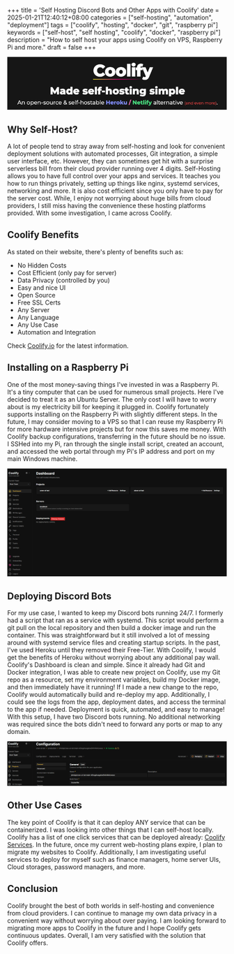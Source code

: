 +++
title = 'Self Hosting Discord Bots and Other Apps with Coolify'
date = 2025-01-21T12:40:12+08:00
categories = ["self-hosting", "automation", "deployment"]
tags = ["coolify", "hosting", "docker", "git", "raspberry pi"]
keywords = ["self-host", "self hosting", "coolify", "docker", "raspberry pi"]
description = "How to self host your apps using Coolify on VPS, Raspberry Pi and more."
draft = false
+++

![Image Description](/images/CoolifyLogo.png)

## Why Self-Host?

A lot of people tend to stray away from self-hosting and look for convenient deployment solutions with automated processes, Git integration, a simple user interface, etc. However, they can sometimes get hit with a surprise serverless bill from their cloud provider running over 4 digits. Self-Hosting allows you to have full control over your apps and services. It teaches you how to run things privately, setting up things like nginx, systemd services, networking and more. It is also cost efficient since you only have to pay for the server cost. While, I enjoy not worrying about huge bills from cloud providers, I still miss having the convenience these hosting platforms provided. With some investigation, I came across Coolify.


## Coolify Benefits

As stated on their website, there's plenty of benefits such as:

- No Hidden Costs
- Cost Efficient (only pay for server)
- Data Privacy (controlled by you)
- Easy and nice UI
- Open Source
- Free SSL Certs
- Any Server
- Any Language
- Any Use Case
- Automation and Integration

Check [Coolify.io](https://coolify.io/) for the latest information.

## Installing on a Raspberry Pi

One of the most money-saving things I've invested in was a Raspberry Pi. It's a tiny computer that can be used for numerous small projects. Here I've decided to treat it as an Ubuntu Server. The only cost I will have to worry about is my electricity bill for keeping it plugged in. Coolify fortunately supports installing on the Raspberry Pi with slightly different steps. In the future, I may consider moving to a VPS so that I can reuse my Raspberry Pi for more hardware intensive projects but for now this saves me money. With Coolify backup configurations, transferring in the future should be no issue. I SSHed into my Pi, ran through the single install script, created an account, and accessed the web portal through my Pi's IP address and port on my main Windows machine. 

![Image Description](/images/coolifydash.png)

## Deploying Discord Bots

 For my use case, I wanted to keep my Discord bots running 24/7. I formerly had a script that ran as a service with systemd. This script would perform a git pull on the local repository and then build a docker image and run the container. This was straightforward but it still involved a lot of messing around with systemd service files and creating startup scripts. In the past, I've used Heroku until they removed their Free-Tier. With Coolify, I would get the benefits of Heroku without worrying about any additional pay wall. Coolify's Dashboard is clean and simple. Since it already had Git and Docker integration, I was able to create new project on Coolify, use my Git repo as a resource, set my environment variables, build my Docker image, and then immediately have it running! If I made a new change to the repo, Coolify would automatically build and re-deploy my app. Additionally, I could see the logs from the app, deployment dates, and access the terminal to the app if needed. Deployment is quick, automated, and easy to manage! With this setup, I have two Discord bots running. No additional networking was required since the bots didn't need to forward any ports or map to any domain. 
 
![Image Description](/images/crewaideploy.png)


## Other Use Cases

The key point of Coolify is that it can deploy ANY service that can be containerized. I was looking into other things that I can self-host locally. Coolify has a list of one click services that can be deployed already: [Coolify Services](https://coolify.io/docs/services/). In the future, once my current web-hosting plans expire, I plan to migrate my websites to Coolify. Additionally, I am investigating useful services to deploy for myself such as finance managers, home server UIs, Cloud storages, password managers, and more. 

## Conclusion

Coolify brought the best of both worlds in self-hosting and convenience from cloud providers. I can continue to manage my own data privacy in a convenient way without worrying about over paying. I am looking forward to migrating more apps to Coolify in the future and I hope Coolify gets continuous updates. Overall, I am very satisfied with the solution that Coolify offers. 
